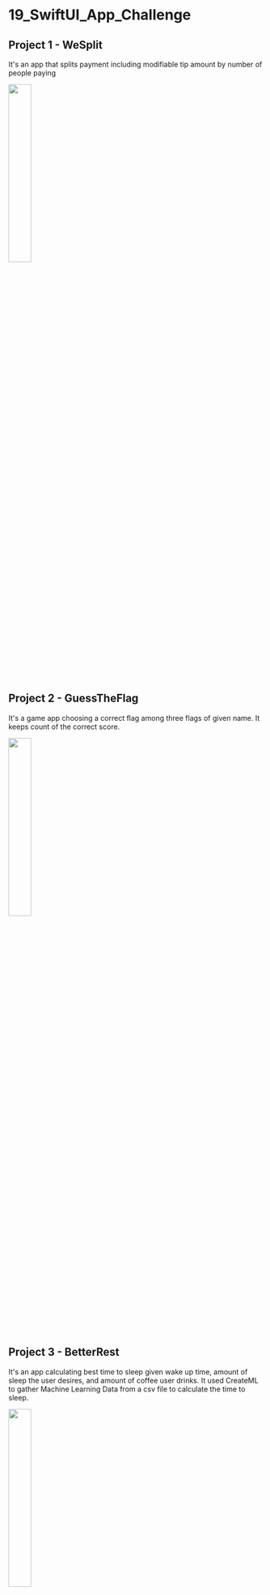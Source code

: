 # 19_SwiftUI_App_Challenge

## Project 1 - WeSplit

It's an app that splits payment including modifiable tip amount by number of people paying

<img src = "https://user-images.githubusercontent.com/96804163/153926409-50e6088a-e561-4e48-8ad7-75d46c3828e2.png" width=30% height=30%>

## Project 2 - GuessTheFlag

It's a game app choosing a correct flag among three flags of given name. It keeps count of the correct score.

<img src = "https://user-images.githubusercontent.com/96804163/154109187-83d9a68f-5772-49a7-8810-31e40948a542.png" width=30% height=30%>

## Project 3 - BetterRest

It's an app calculating best time to sleep given wake up time, amount of sleep the user desires, and amount of coffee user drinks. It used
CreateML to gather Machine Learning Data from a csv file to calculate the time to sleep.

<img src = "https://user-images.githubusercontent.com/96804163/154330879-a8300fdb-a535-4e59-9ef9-aeef2cbbe3c5.png" width=30% height=30%>


## Project 4 - WordScramble

It's an app that provides a random 8 letters word and the user should find a new word using the given 8 letters.
A new word should be a valid word, not a duplicate.

<img src = "https://user-images.githubusercontent.com/96804163/154341708-ac9e50ae-1d30-40f4-8ddc-4561fa7c1d47.png" width=30% height=30%>

## Project 5 - iExpense

It's an app that keeps track of user's expense. It saves data in UserDafault. It has slide view of adding expense when button is pressed and can swipe the expense to delete.

<img src = "https://user-images.githubusercontent.com/96804163/154547568-4ed0427e-d7d3-49cb-92f2-56ed03621e00.png" width=30% height=30%> <img src = "https://user-images.githubusercontent.com/96804163/154547697-8b36fb2f-5c51-441a-af54-87151ccb5d85.png" width=30% height=30%>


## Project 6 - MoonShot

It's an app that shows Moon Missions from NASA, details of missions and astronauts were copied from Wikipedia. Data for missions and astronauts are saved as JSON file. It shows missions, mission details, and astronauts from the mission + details.

<img src = "https://user-images.githubusercontent.com/96804163/154738883-fb3d340e-86ee-48fb-bea7-a9888295b374.png" width=30% height=30%> <img src = "https://user-images.githubusercontent.com/96804163/154739037-9bb3d823-fbe3-4688-86a7-60358f25580c.png" width=30% height=30%> <img src = "https://user-images.githubusercontent.com/96804163/154739131-00f1380f-6edf-437f-a246-c238fc1df9e8.png" width=30% height=30%>

## Project 7 - CupcakeCorner

It's an app that orders cupcakes. You must enter order information to order your cupcakes. It saves data in reqres api for testing purpose.

<img src = "https://user-images.githubusercontent.com/96804163/154861012-f2d8fb6d-c68a-4672-b537-e28aacb92e55.png" width=30% height=30%> <img src = "https://user-images.githubusercontent.com/96804163/154861053-78c7cd22-7e36-4ae2-941b-c3c985fff16d.png" width=30% height=30%> <img src = "https://user-images.githubusercontent.com/96804163/154861071-45fc33c6-89f2-4b4a-a511-f11305d42c12.png" width=30% height=30%>

## Project 8 - Bookworm

It's an app that keep track of books user read. It uses CoreData to store and delete data for the book.

<img src = "https://user-images.githubusercontent.com/96804163/155018785-18d6fe44-6d34-4e10-a3ee-95b6873c3077.png" width=30% height=30%> <img src = "https://user-images.githubusercontent.com/96804163/155019023-b44babf1-c3c1-4979-b06c-e470de1f4e5b.png" width=30% height=30%> <img src = "https://user-images.githubusercontent.com/96804163/155019139-f38a59be-ee74-41d3-a16e-9ab5d6e8e198.png" width=30% height=30%>

## Project 9 - Instafilter

It's an app that let users to select an Image and filter the Image as the user wants and saves it back to the device. Learned how to deal with UI Kit Image handling and how to link between SwiftUI and UIKit.

<img src = "https://user-images.githubusercontent.com/96804163/155211984-70a2abff-3189-413b-9a02-84ae0882091d.png" width=30% height=30%> <img src = "https://user-images.githubusercontent.com/96804163/155212204-d86dc769-87f1-4977-8708-9ecbcad3a59a.png" width=30% height=30%><img src = "https://user-images.githubusercontent.com/96804163/155212363-8fcfa05d-85b4-4f3d-baf1-811f6f95356c.png" width=30% height=30%> 

## Project 10 - BucketList

It's an app that let users to select an place from a given map, mark it and edit or save the location. It provides nearby places (Data from wikipedia API)

Learned
  - MVVM Structure
  - Using authentification function using Apple's Face ID and Touch ID.
  - Maps using MapKit

 <img src = "https://user-images.githubusercontent.com/96804163/155382452-84fa69b6-7b74-43b4-bf43-83ee57d1e094.png" width=30% height=30%><img src = "https://user-images.githubusercontent.com/96804163/155381220-43eaaa37-8ce6-41b6-b118-ca6bc8006742.png" width=30% height=30%><img src = "https://user-images.githubusercontent.com/96804163/155380977-24b21689-3e6a-4f57-854f-34254e19821d.png" width=30% height=30%>
 
 ## Project 11 - HotProspect

It's an app that let users to create firends by scanning QR Codes, and make sure to contact them. It create and scan QR Codes, mark friends if they are contacted or not (Contacted friends will go to contacted tab otherwise, uncontacted tab).

Learned
  - Strcturing, generating, scanning to get info of QR Codes. 
  - Making tabs and showing results
  - Notification settings
  - Swipe Actions

 <img src = "https://user-images.githubusercontent.com/96804163/155600376-4c2bef64-4bdf-4831-8e35-04bad1f5e3dd.png" width=30% height=30%><img src = "https://user-images.githubusercontent.com/96804163/155600564-cb00ef9b-f2cb-4ddd-a1ad-12bde92b091c.png" width=30% height=30%><img src = "https://user-images.githubusercontent.com/96804163/155600699-21cdc961-04cd-4896-8912-bc25b8b51e30.png" width=30% height=30%>
 <img src = "https://user-images.githubusercontent.com/96804163/155600255-61e594fa-c44d-411d-955b-5cfe6726f8bb.png" width=30% height=30%><img src = "https://user-images.githubusercontent.com/96804163/155600180-62b6f64b-fca7-42b4-a977-077dd85ec24d.png" width=30% height=30%>
 
  ## Project 12 - Flashzilla

It's an app that let creates cards and make learning stack of cards of them. Clicking a card will reveal the answer and swipeing left if got wrong and right if got correct. It has timer set to 100 seconds to give litte pressure.

Learned
  - Gestures in SwiftUI
  - Timer events (scenePhase to controll time when app is running on background) 
  - Special Settings for Accessibility (Differenciate without color, Voice Over)
  - UINotificationFeedbackGenerator (Vibrating the device on conditions)

 <img src = "https://user-images.githubusercontent.com/96804163/155855873-07a48320-c6b6-4118-87c1-890df2ee0356.jpeg" width=30% height=30%><img src = "https://user-images.githubusercontent.com/96804163/155855886-81fc13b5-2b6d-45de-9897-10bda25f3386.jpeg" width=30% height=30%><img src = "https://user-images.githubusercontent.com/96804163/155855904-a5ac0642-9c1c-439e-bbc9-7380a80728fd.jpeg" width=30% height=30%>
 <img src = "https://user-images.githubusercontent.com/96804163/155855918-eea00f2c-b522-409b-a5b3-489d49472aee.jpeg" width=30% height=30%><img src = "https://user-images.githubusercontent.com/96804163/155855961-f29aa5cf-51c4-4efd-9d84-bf5a30cb3726.jpeg" width=30% height=30%>
